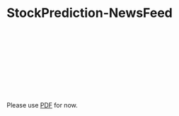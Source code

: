 # StockPrediction-NewsFeed

<object data="http://yoursite.com/the.pdf" type="application/pdf" width="700px" height="700px">
    <embed src="http://yoursite.com/the.pdf">
      <p>
        Please use <a href="http://yoursite.com/the.pdf">PDF</a> for now.
      </p>
    </embed>
</object>
